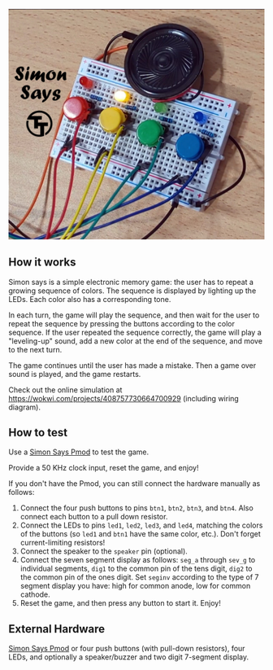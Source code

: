 ![Simon Says Game](tt-simon-game.jpg)

## How it works

Simon says is a simple electronic memory game: the user has to repeat a growing sequence of colors.
The sequence is displayed by lighting up the LEDs. Each color also has a corresponding tone.

In each turn, the game will play the sequence, and then wait for the user to repeat the sequence
by pressing the buttons according to the color sequence.
If the user repeated the sequence correctly, the game will play a "leveling-up" sound,
add a new color at the end of the sequence, and move to the next turn.

The game continues until the user has made a mistake. Then a game over sound is played, and the game restarts.

Check out the online simulation at https://wokwi.com/projects/408757730664700929 (including wiring diagram).

## How to test

Use a [Simon Says Pmod](https://github.com/urish/tt-simon-pmod) to test the game.

Provide a 50 KHz clock input, reset the game, and enjoy!

If you don't have the Pmod, you can still connect the hardware manually as follows:

1. Connect the four push buttons to pins `btn1`, `btn2`, `btn3`, and `btn4`.
   Also connect each button to a pull down resistor.
2. Connect the LEDs to pins `led1`, `led2`, `led3`, and `led4`, matching
   the colors of the buttons (so `led1` and `btn1` have the same color, etc.).
   Don't forget current-limiting resistors!
3. Connect the speaker to the `speaker` pin (optional).
4. Connect the seven segment display as follows: `seg_a` through `sev_g` to
   individual segments, `dig1` to the common pin of the tens digit, `dig2`
   to the common pin of the ones digit.
   Set `seginv` according to the type of 7 segment display you have: high
   for common anode, low for common cathode.
5. Reset the game, and then press any button to start it. Enjoy!

## External Hardware

[Simon Says Pmod](https://github.com/urish/tt-simon-pmod) or four push buttons (with pull-down resistors), four LEDs, and optionally a speaker/buzzer and two digit 7-segment display.
